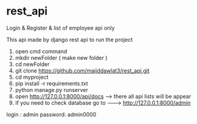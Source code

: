# rest_api
Login &amp; Register &amp; list of employee  api only


This api made by django rest api
to run the project

1. open cmd command
2. mkdir newFolder (  make new folder )
3. cd newFolder
4. git clone https://github.com/majiddawlat3/rest_api.git
5. cd  myproject
6. pip install -r requirements.txt
7. python manage.py runserver
8. open  http://127.0.0.1:8000/api/docs  --> there all api lists will be appear
9. if you need to check database  go to ---> http://127.0.0.1:8000/admin

login : admin
password: admin0000
